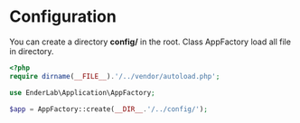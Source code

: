 # Configuration

You can  create a directory **config/** in the root.
Class AppFactory load all file in directory.

```php
<?php
require dirname(__FILE__).'/../vendor/autoload.php';

use EnderLab\Application\AppFactory;

$app = AppFactory::create(__DIR__.'/../config/');
```